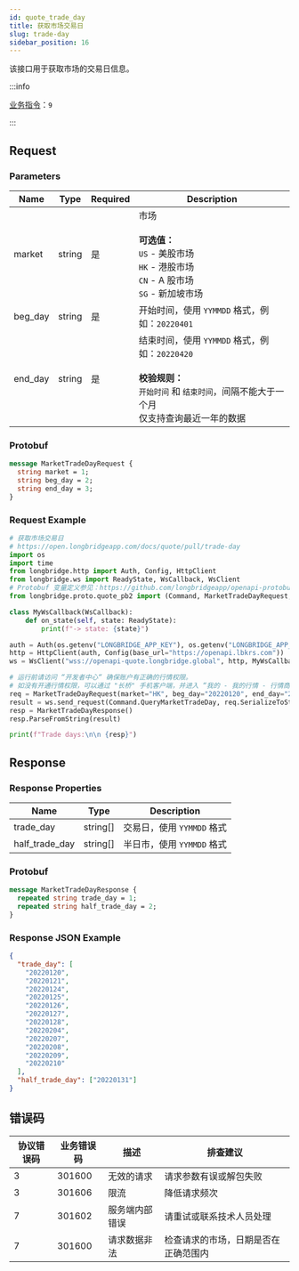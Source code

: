 ```yaml
---
id: quote_trade_day
title: 获取市场交易日
slug: trade-day
sidebar_position: 16
---
```


该接口用于获取市场的交易日信息。

:::info

[业务指令](../../socket/protocol/request)：`9`

:::

## Request

### Parameters

| Name    | Type   | Required | Description                                                                                                                                              |
| ------- | ------ | -------- | -------------------------------------------------------------------------------------------------------------------------------------------------------- |
| market  | string | 是       | 市场 <br /><br />**可选值：**<br/>`US` - 美股市场<br/>`HK` - 港股市场<br/>`CN` - A 股市场<br/>`SG` - 新加坡市场                                          |
| beg_day | string | 是       | 开始时间，使用 `YYMMDD` 格式，例如：`20220401`                                                                                                           |
| end_day | string | 是       | 结束时间，使用 `YYMMDD` 格式，例如：`20220420` <br/><br/>**校验规则：**<br/> `开始时间` 和 `结束时间`，间隔不能大于一个月 <br/> 仅支持查询最近一年的数据 |

### Protobuf

```protobuf
message MarketTradeDayRequest {
  string market = 1;
  string beg_day = 2;
  string end_day = 3;
}
```

### Request Example

```python
# 获取市场交易日
# https://open.longbridgeapp.com/docs/quote/pull/trade-day
import os
import time
from longbridge.http import Auth, Config, HttpClient
from longbridge.ws import ReadyState, WsCallback, WsClient
# Protobuf 变量定义参见：https://github.com/longbridgeapp/openapi-protobufs/blob/main/quote/api.proto
from longbridge.proto.quote_pb2 import (Command, MarketTradeDayRequest, MarketTradeDayResponse)

class MyWsCallback(WsCallback):
    def on_state(self, state: ReadyState):
        print(f"-> state: {state}")

auth = Auth(os.getenv("LONGBRIDGE_APP_KEY"), os.getenv("LONGBRIDGE_APP_SECRET"), access_token=os.getenv("LONGBRIDGE_ACCESS_TOKEN"))
http = HttpClient(auth, Config(base_url="https://openapi.lbkrs.com"))
ws = WsClient("wss://openapi-quote.longbridge.global", http, MyWsCallback())

# 运行前请访问 “开发者中心“ 确保账户有正确的行情权限。
# 如没有开通行情权限，可以通过 "长桥" 手机客户端，并进入 “我的 - 我的行情 - 行情商城“ 购买开通行情权限。
req = MarketTradeDayRequest(market="HK", beg_day="20220120", end_day="20220220")
result = ws.send_request(Command.QueryMarketTradeDay, req.SerializeToString())
resp = MarketTradeDayResponse()
resp.ParseFromString(result)

print(f"Trade days:\n\n {resp}")
```

## Response

### Response Properties

| Name           | Type     | Description                |
| -------------- | -------- | -------------------------- |
| trade_day      | string[] | 交易日，使用 `YYMMDD` 格式 |
| half_trade_day | string[] | 半日市，使用 `YYMMDD` 格式 |

### Protobuf

```protobuf
message MarketTradeDayResponse {
  repeated string trade_day = 1;
  repeated string half_trade_day = 2;
}
```

### Response JSON Example

```json
{
  "trade_day": [
    "20220120",
    "20220121",
    "20220124",
    "20220125",
    "20220126",
    "20220127",
    "20220128",
    "20220204",
    "20220207",
    "20220208",
    "20220209",
    "20220210"
  ],
  "half_trade_day": ["20220131"]
}
```

## 错误码

| 协议错误码 | 业务错误码 | 描述           | 排查建议                             |
| ---------- | ---------- | -------------- | ------------------------------------ |
| 3          | 301600     | 无效的请求     | 请求参数有误或解包失败               |
| 3          | 301606     | 限流           | 降低请求频次                         |
| 7          | 301602     | 服务端内部错误 | 请重试或联系技术人员处理             |
| 7          | 301600     | 请求数据非法   | 检查请求的市场，日期是否在正确范围内 |
